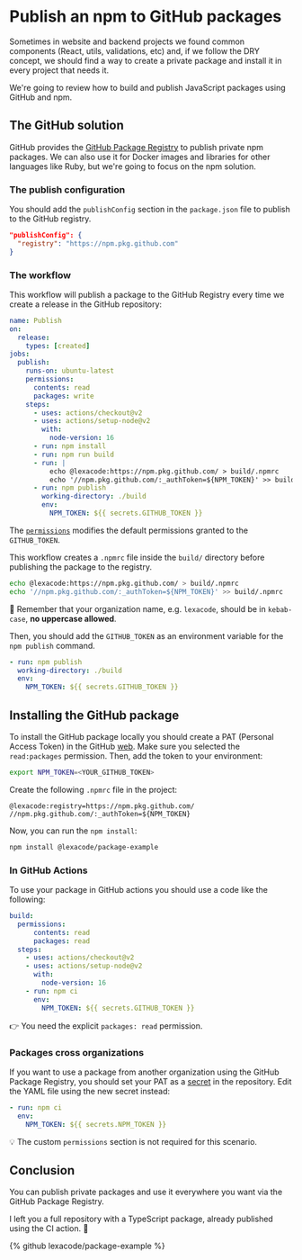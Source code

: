# Publish an npm to GitHub packages

Sometimes in website and backend projects we found common components (React, utils, validations, etc) and, if we follow the DRY concept, we should find a way to create a private package and install it in every project that needs it.

We're going to review how to build and publish JavaScript packages using GitHub and npm.

## The GitHub solution

GitHub provides the [GitHub Package Registry](https://docs.github.com/en/packages/working-with-a-github-packages-registry/working-with-the-npm-registry) to publish private npm packages. We can also use it for Docker images and libraries for other languages like Ruby, but we're going to focus on the npm solution.

### The publish configuration

You should add the `publishConfig` section in the `package.json` file to publish to the GitHub registry.

```json
"publishConfig": {
  "registry": "https://npm.pkg.github.com"
}
```

### The workflow

This workflow will publish a package to the GitHub Registry every time we create a release in the GitHub repository:

```yaml
name: Publish
on:
  release:
    types: [created]
jobs:
  publish:
    runs-on: ubuntu-latest
    permissions:
      contents: read
      packages: write
    steps:
      - uses: actions/checkout@v2
      - uses: actions/setup-node@v2
        with:
          node-version: 16
      - run: npm install
      - run: npm run build
      - run: |
          echo @lexacode:https://npm.pkg.github.com/ > build/.npmrc
          echo '//npm.pkg.github.com/:_authToken=${NPM_TOKEN}' >> build/.npmrc
      - run: npm publish
        working-directory: ./build
        env:
          NPM_TOKEN: ${{ secrets.GITHUB_TOKEN }}
```

The [`permissions`](https://docs.github.com/en/actions/learn-github-actions/workflow-syntax-for-github-actions#permissions) modifies the default permissions granted to the `GITHUB_TOKEN`.

This workflow creates a `.npmrc` file inside the `build/` directory before publishing the package to the registry.

```bash
echo @lexacode:https://npm.pkg.github.com/ > build/.npmrc
echo '//npm.pkg.github.com/:_authToken=${NPM_TOKEN}' >> build/.npmrc
```

🧠 Remember that your organization name, e.g. `lexacode`, should be in `kebab-case`, **no uppercase allowed**.

Then, you should add the `GITHUB_TOKEN` as an environment variable for the `npm publish` command.

```yaml
- run: npm publish
  working-directory: ./build
  env:
    NPM_TOKEN: ${{ secrets.GITHUB_TOKEN }}
```

## Installing the GitHub package

To install the GitHub package locally you should create a PAT (Personal Access Token) in the GitHub [web](https://github.com/settings/tokens/new). Make sure you selected the `read:packages` permission. Then, add the token to your environment:

```bash
export NPM_TOKEN=<YOUR_GITHUB_TOKEN>
```

Create the following `.npmrc` file in the project:

```
@lexacode:registry=https://npm.pkg.github.com/
//npm.pkg.github.com/:_authToken=${NPM_TOKEN}
```

Now, you can run the `npm install`:

```bash
npm install @lexacode/package-example
```

### In GitHub Actions

To use your package in GitHub actions you should use a code like the following:

```yaml
build:
  permissions:
      contents: read
      packages: read
  steps:
    - uses: actions/checkout@v2
    - uses: actions/setup-node@v2
      with:
        node-version: 16
    - run: npm ci
      env:
        NPM_TOKEN: ${{ secrets.GITHUB_TOKEN }}
```

👉 You need the explicit `packages: read` permission.

### Packages cross organizations

If you want to use a package from another organization using the GitHub Package Registry, you should set your PAT as a [secret](https://docs.github.com/en/actions/security-guides/encrypted-secrets) in the repository. Edit the YAML file using the new secret instead:

```yaml
- run: npm ci
  env:
    NPM_TOKEN: ${{ secrets.NPM_TOKEN }}
```

💡 The custom `permissions` section is not required for this scenario.

## Conclusion

You can publish private packages and use it everywhere you want via the GitHub Package Registry.

I left you a full repository with a TypeScript package, already published using the CI action. 🙌

{% github lexacode/package-example %}
